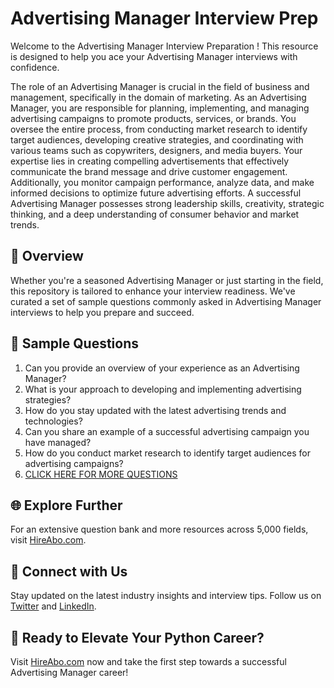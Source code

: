 # Advertising Manager Interview Prep

Welcome to the Advertising Manager Interview Preparation ! This resource is designed to help you ace your Advertising Manager interviews with confidence.

The role of an Advertising Manager is crucial in the field of business and management, specifically in the domain of marketing. As an Advertising Manager, you are responsible for planning, implementing, and managing advertising campaigns to promote products, services, or brands. You oversee the entire process, from conducting market research to identify target audiences, developing creative strategies, and coordinating with various teams such as copywriters, designers, and media buyers. Your expertise lies in creating compelling advertisements that effectively communicate the brand message and drive customer engagement. Additionally, you monitor campaign performance, analyze data, and make informed decisions to optimize future advertising efforts. A successful Advertising Manager possesses strong leadership skills, creativity, strategic thinking, and a deep understanding of consumer behavior and market trends.

## 🚀 Overview

Whether you're a seasoned Advertising Manager or just starting in the field, this repository is tailored to enhance your interview readiness. We've curated a set of sample questions commonly asked in Advertising Manager interviews to help you prepare and succeed.

## 📝 Sample Questions

1. Can you provide an overview of your experience as an Advertising Manager?
2. What is your approach to developing and implementing advertising strategies?
3. How do you stay updated with the latest advertising trends and technologies?
4. Can you share an example of a successful advertising campaign you have managed?
5. How do you conduct market research to identify target audiences for advertising campaigns?
6. [CLICK HERE FOR MORE QUESTIONS](https://hireabo.com/job/1_0_16/Advertising%20Manager)

## 🌐 Explore Further

For an extensive question bank and more resources across 5,000 fields, visit [HireAbo.com](https://www.hireabo.com).

## 📱 Connect with Us

Stay updated on the latest industry insights and interview tips. Follow us on [Twitter](https://twitter.com/hireabo) and [LinkedIn](https://www.linkedin.com/in/hire-abo-3609972a8/).

## 🚀 Ready to Elevate Your Python Career?

Visit [HireAbo.com](https://www.hireabo.com) now and take the first step towards a successful Advertising Manager career!